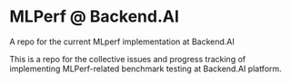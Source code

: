 # MLPerf @ Backend.AI
A repo for the current MLperf implementation at Backend.AI

This is a repo for the collective issues and progress tracking of implementing MLPerf-related benchmark testing at Backend.AI platform.
